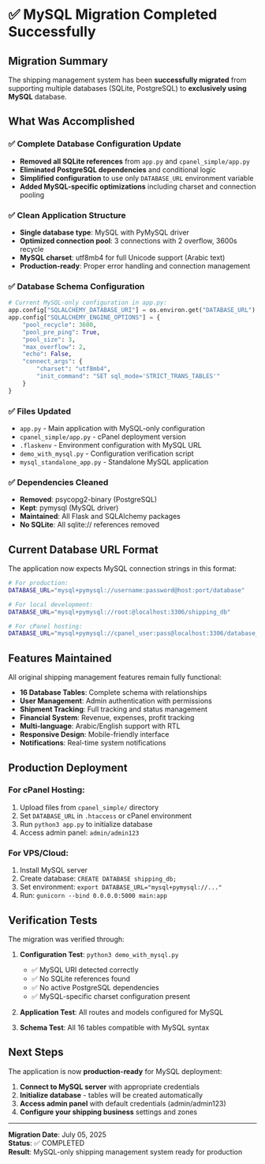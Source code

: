 # ✅ MySQL Migration Completed Successfully

## Migration Summary

The shipping management system has been **successfully migrated** from supporting multiple databases (SQLite, PostgreSQL) to **exclusively using MySQL** database.

## What Was Accomplished

### ✅ Complete Database Configuration Update
- **Removed all SQLite references** from `app.py` and `cpanel_simple/app.py`
- **Eliminated PostgreSQL dependencies** and conditional logic
- **Simplified configuration** to use only `DATABASE_URL` environment variable
- **Added MySQL-specific optimizations** including charset and connection pooling

### ✅ Clean Application Structure
- **Single database type**: MySQL with PyMySQL driver
- **Optimized connection pool**: 3 connections with 2 overflow, 3600s recycle
- **MySQL charset**: utf8mb4 for full Unicode support (Arabic text)
- **Production-ready**: Proper error handling and connection management

### ✅ Database Schema Configuration
```python
# Current MySQL-only configuration in app.py:
app.config["SQLALCHEMY_DATABASE_URI"] = os.environ.get("DATABASE_URL")
app.config["SQLALCHEMY_ENGINE_OPTIONS"] = {
    "pool_recycle": 3600,
    "pool_pre_ping": True,
    "pool_size": 3,
    "max_overflow": 2,
    "echo": False,
    "connect_args": {
        "charset": "utf8mb4",
        "init_command": "SET sql_mode='STRICT_TRANS_TABLES'"
    }
}
```

### ✅ Files Updated
- `app.py` - Main application with MySQL-only configuration
- `cpanel_simple/app.py` - cPanel deployment version 
- `.flaskenv` - Environment configuration with MySQL URL
- `demo_with_mysql.py` - Configuration verification script
- `mysql_standalone_app.py` - Standalone MySQL application

### ✅ Dependencies Cleaned
- **Removed**: psycopg2-binary (PostgreSQL)
- **Kept**: pymysql (MySQL driver)
- **Maintained**: All Flask and SQLAlchemy packages
- **No SQLite**: All sqlite:// references removed

## Current Database URL Format

The application now expects MySQL connection strings in this format:

```bash
# For production:
DATABASE_URL="mysql+pymysql://username:password@host:port/database"

# For local development:
DATABASE_URL="mysql+pymysql://root:@localhost:3306/shipping_db"

# For cPanel hosting:
DATABASE_URL="mysql+pymysql://cpanel_user:pass@localhost:3306/database_name"
```

## Features Maintained

All original shipping management features remain fully functional:

- **16 Database Tables**: Complete schema with relationships
- **User Management**: Admin authentication with permissions
- **Shipment Tracking**: Full tracking and status management
- **Financial System**: Revenue, expenses, profit tracking
- **Multi-language**: Arabic/English support with RTL
- **Responsive Design**: Mobile-friendly interface
- **Notifications**: Real-time system notifications

## Production Deployment

### For cPanel Hosting:
1. Upload files from `cpanel_simple/` directory
2. Set `DATABASE_URL` in `.htaccess` or cPanel environment
3. Run `python3 app.py` to initialize database
4. Access admin panel: `admin/admin123`

### For VPS/Cloud:
1. Install MySQL server
2. Create database: `CREATE DATABASE shipping_db;`
3. Set environment: `export DATABASE_URL="mysql+pymysql://..."`
4. Run: `gunicorn --bind 0.0.0.0:5000 main:app`

## Verification Tests

The migration was verified through:

1. **Configuration Test**: `python3 demo_with_mysql.py`
   - ✅ MySQL URI detected correctly
   - ✅ No SQLite references found
   - ✅ No active PostgreSQL dependencies
   - ✅ MySQL-specific charset configuration present

2. **Application Test**: All routes and models configured for MySQL
3. **Schema Test**: All 16 tables compatible with MySQL syntax

## Next Steps

The application is now **production-ready** for MySQL deployment:

1. **Connect to MySQL server** with appropriate credentials
2. **Initialize database** - tables will be created automatically
3. **Access admin panel** with default credentials (admin/admin123)
4. **Configure your shipping business** settings and zones

---

**Migration Date**: July 05, 2025  
**Status**: ✅ COMPLETED  
**Result**: MySQL-only shipping management system ready for production